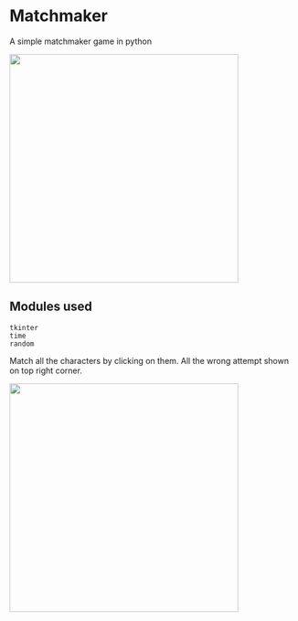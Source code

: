 # Matchmaker
A simple matchmaker game in python

<img src="https://user-images.githubusercontent.com/55615529/121721625-148ba000-cb02-11eb-85a2-d55fd2c3ba96.png" width="400">

## Modules used
```
tkinter
time
random
```

Match all the characters by clicking on them.
All the wrong attempt shown on top right corner.

<img src="https://user-images.githubusercontent.com/55615529/121721819-4d2b7980-cb02-11eb-9160-20ac4045f32b.png" width="400">
